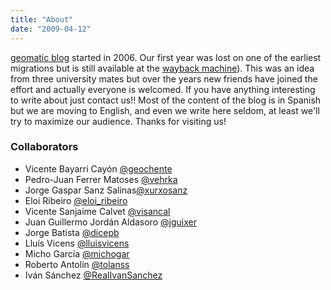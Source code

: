 ```yaml
---
title: "About"
date: "2009-04-12"
---
```


[geomatic blog](http://geomaticblog.net) started in 2006. Our first year was lost on one of the earliest migrations but is still available at the [wayback machine](http://web.archive.org/web/*/http://geomaticblog.net)). This was an idea from three university mates but over the years new friends have joined the effort and actually everyone is welcomed. If you have anything interesting to write about just contact us!! Most of the content of the blog is in Spanish but we are moving to English, and even we write here seldom, at least we'll try to maximize our audience. Thanks for visiting us!

### Collaborators

- Vicente Bayarri Cayón [@geochente](http://twitter.com/geochente)
- Pedro-Juan Ferrer Matoses [@vehrka](http://twitter.com/vehrka)
- Jorge Gaspar Sanz Salinas[@xurxosanz](http://twitter.com/xurxosanz)
- Eloi Ribeiro [@eloi\_ribeiro](http://twitter.com/eloi_ribeiro)
- Vicente Sanjaime Calvet [@visancal](http://twitter.com/visancal)
- Juan Guillermo Jordán Aldasoro [@jguixer](http://twitter.com/jguixer)
- Jorge Batista [@dicepb](http://twitter.com/dicepb)
- Lluís Vicens [@lluisvicens](http://twitter.com/lluisvicens)
- Micho García [@michogar](http://twitter.com/michogar)
- Roberto Antolín [@tolanss](http://twitter.com/tolanss)
- Iván Sánchez [@RealIvanSanchez](http://twitter.com/RealIvanSanchez)
